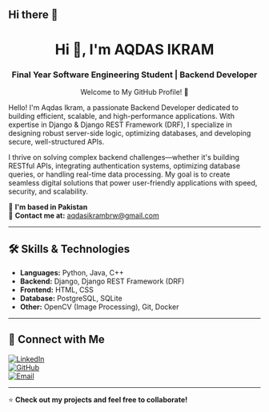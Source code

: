 ## Hi there 👋

<h1 align="center">Hi 👋, I'm AQDAS IKRAM</h1>
<h3 align="center">Final Year Software Engineering Student | Backend Developer</h3>

<p align="center">
  Welcome to My GitHub Profile! 👋

Hello! I'm Aqdas Ikram, a passionate Backend Developer dedicated to building efficient, scalable, and high-performance applications. With expertise in Django & Django REST Framework (DRF), I specialize in designing robust server-side logic, optimizing databases, and developing secure, well-structured APIs.

I thrive on solving complex backend challenges—whether it's building RESTful APIs, integrating authentication systems, optimizing database queries, or handling real-time data processing. My goal is to create seamless digital solutions that power user-friendly applications with speed, security, and scalability. 
</p>

📍 **I'm based in Pakistan**  
📧 **Contact me at:** aqdasikrambrw@gmail.com  

---

## 🛠️ Skills & Technologies  
- **Languages:** Python, Java, C++ 
- **Backend:** Django, Django REST Framework (DRF)  
- **Frontend:** HTML, CSS  
- **Database:** PostgreSQL, SQLite  
- **Other:** OpenCV (Image Processing), Git, Docker  

---



## 🔗 Connect with Me  
[![LinkedIn](https://img.shields.io/badge/LinkedIn-0077B5?style=for-the-badge&logo=linkedin&logoColor=white)](https://linkedin.com/in/aqdas-ikram)  
[![GitHub](https://img.shields.io/badge/GitHub-181717?style=for-the-badge&logo=github&logoColor=white)](https://github.com/aqdas1234)  
[![Email](https://img.shields.io/badge/Email-D14836?style=for-the-badge&logo=gmail&logoColor=white)](mailto:aqdasikrambrw@gmail.com)  

---


⭐ **Check out my projects and feel free to collaborate!**  
